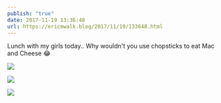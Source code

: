 ```yaml
---
publish: "true"
date: 2017-11-19 13:36:48
url: https://ericmwalk.blog/2017/11/19/133648.html
---
```


Lunch with my girls today.. Why wouldn't you use chopsticks to eat Mac and Cheese 😂

![](https://ericmwalk.blog/uploads/2022/ca5a4560d5.jpg)

![](https://ericmwalk.blog/uploads/2022/01149c97aa.jpg)

![](https://ericmwalk.blog/uploads/2022/4235cdb0c2.jpg)